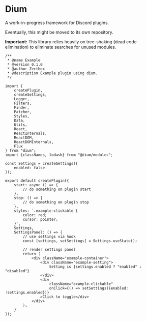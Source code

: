 # Dium
A work-in-progress framework for Discord plugins.

Eventually, this might be moved to its own repository.

**Important:** This library relies heavily on tree-shaking (dead code elimination) to eliminate searches for unused modules.

```tsx
/**
 * @name Example
 * @version 0.1.0
 * @author Zerthox
 * @description Example plugin using dium.
 */

import {
    createPlugin,
    createSettings,
    Logger,
    Filters,
    Finder,
    Patcher,
    Styles,
    Data,
    Utils,
    React,
    ReactInternals,
    ReactDOM,
    ReactDOMInternals,
    Flux
} from "dium";
import {classNames, lodash} from "@dium/modules";

const Settings = createSettings({
    enabled: false
});

export default createPlugin({
    start: async () => {
        // do something on plugin start
    },
    stop: () => {
        // do something on plugin stop
    },
    styles: `.example-clickable {
        color: red;
        cursor: pointer;
    }`,
    Settings,
    SettingsPanel: () => {
        // use settings via hook
        const [settings, setSettings] = Settings.useState();

        // render settings panel
        return (
            <div className="example-container">
                <div className="example-setting">
                    Setting is {settings.enabled ? "enabled" : "disabled"}
                </div>
                <div
                    className="example-clickable"
                    onClick={() => setSettings({enabled: !settings.enabled})}
                >Click to toggle</div>
            </div>
        );
    }
});
```
